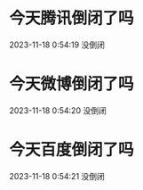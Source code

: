 # 今天腾讯倒闭了吗

2023-11-18 0:54:19 没倒闭

# 今天微博倒闭了吗

2023-11-18 0:54:20 没倒闭

# 今天百度倒闭了吗

2023-11-18 0:54:21 没倒闭

